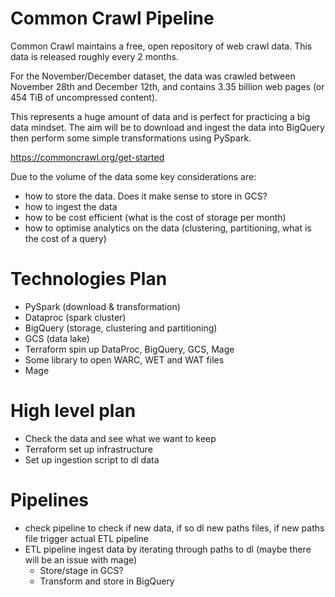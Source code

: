 # Common Crawl Pipeline
Common Crawl maintains a free, open repository of web crawl data. This data is released roughly every 2 months.

For the November/December dataset, the data was crawled between November 28th and December 12th, and contains 3.35 billion web pages (or 454 TiB of uncompressed content).

This represents a huge amount of data and is perfect for practicing a big data mindset. The aim will be to download and ingest the data into BigQuery then perform some simple transformations using PySpark.

https://commoncrawl.org/get-started

Due to the volume of the data some key considerations are:
* how to store the data. Does it make sense to store in GCS?
* how to ingest the data
* how to be cost efficient (what is the cost of storage per month)
* how to optimise analytics on the data (clustering, partitioning, what is the cost of a query)

# Technologies Plan
* PySpark (download & transformation)
* Dataproc (spark cluster)
* BigQuery (storage, clustering and partitioning)
* GCS (data lake)
* Terraform spin up DataProc, BigQuery, GCS, Mage
* Some library to open WARC, WET and WAT files
* Mage

# High level plan
* Check the data and see what we want to keep
* Terraform set up infrastructure
* Set up ingestion script to dl data

# Pipelines
* check pipeline to check if new data, if so dl new paths files, if new paths file trigger actual ETL pipeline
* ETL pipeline ingest data by iterating through paths to dl (maybe there will be an issue with mage)
    * Store/stage in GCS?
    * Transform and store in BigQuery
